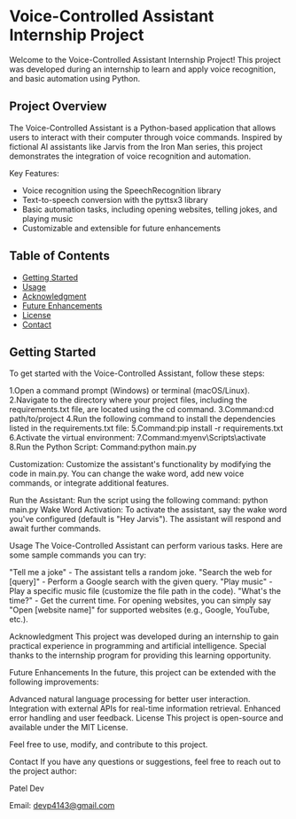 # Voice-Controlled Assistant Internship Project

Welcome to the Voice-Controlled Assistant Internship Project! This project was developed during an internship to learn and apply voice recognition, and basic automation using Python.

## Project Overview

The Voice-Controlled Assistant is a Python-based application that allows users to interact with their computer through voice commands. Inspired by fictional AI assistants like Jarvis from the Iron Man series, this project demonstrates the integration of voice recognition and automation.

Key Features:
- Voice recognition using the SpeechRecognition library
- Text-to-speech conversion with the pyttsx3 library
- Basic automation tasks, including opening websites, telling jokes, and playing music
- Customizable and extensible for future enhancements

## Table of Contents

- [Getting Started](#getting-started)
- [Usage](#usage)
- [Acknowledgment](#acknowledgment)
- [Future Enhancements](#future-enhancements)
- [License](#license)
- [Contact](#contact)

## Getting Started

To get started with the Voice-Controlled Assistant, follow these steps:

1.Open a command prompt (Windows) or terminal (macOS/Linux).
2.Navigate to the directory where your project files, including the requirements.txt file, are located using the cd command.
3.Command:cd path/to/project
4.Run the following command to install the dependencies listed in the requirements.txt file:
5.Command:pip install -r requirements.txt
6.Activate the virtual environment:
7.Command:myenv\Scripts\activate
8.Run the Python Script:
Command:python main.py



Customization: Customize the assistant's functionality by modifying the code in main.py. You can change the wake word, add new voice commands, or integrate additional features.

Run the Assistant: Run the script using the following command:
python main.py
Wake Word Activation: To activate the assistant, say the wake word you've configured (default is "Hey Jarvis"). The assistant will respond and await further commands.

Usage
The Voice-Controlled Assistant can perform various tasks. Here are some sample commands you can try:

"Tell me a joke" - The assistant tells a random joke.
"Search the web for [query]" - Perform a Google search with the given query.
"Play music" - Play a specific music file (customize the file path in the code).
"What's the time?" - Get the current time.
For opening websites, you can simply say "Open [website name]" for supported websites (e.g., Google, YouTube, etc.).

Acknowledgment
This project was developed during an internship to gain practical experience in programming and artificial intelligence. Special thanks to the internship program for providing this learning opportunity.

Future Enhancements
In the future, this project can be extended with the following improvements:

Advanced natural language processing for better user interaction.
Integration with external APIs for real-time information retrieval.
Enhanced error handling and user feedback.
License
This project is open-source and available under the MIT License.

Feel free to use, modify, and contribute to this project.

Contact
If you have any questions or suggestions, feel free to reach out to the project author:

Patel Dev

Email: devp4143@gmail.com



